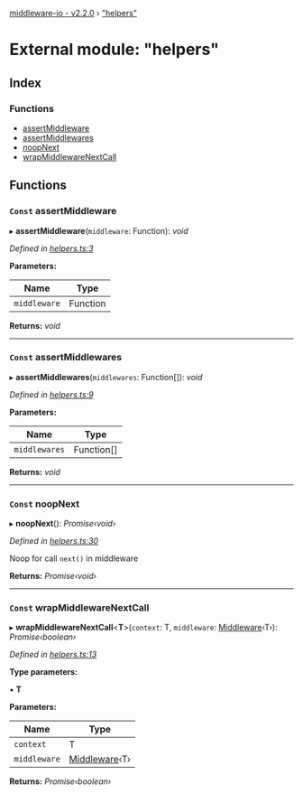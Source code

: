 [middleware-io - v2.2.0](../README.md) › ["helpers"](_helpers_.md)

# External module: "helpers"

## Index

### Functions

* [assertMiddleware](_helpers_.md#const-assertmiddleware)
* [assertMiddlewares](_helpers_.md#const-assertmiddlewares)
* [noopNext](_helpers_.md#const-noopnext)
* [wrapMiddlewareNextCall](_helpers_.md#const-wrapmiddlewarenextcall)

## Functions

### `Const` assertMiddleware

▸ **assertMiddleware**(`middleware`: Function): *void*

*Defined in [helpers.ts:3](https://github.com/negezor/middleware-io/blob/33c0846/src/helpers.ts#L3)*

**Parameters:**

Name | Type |
------ | ------ |
`middleware` | Function |

**Returns:** *void*

___

### `Const` assertMiddlewares

▸ **assertMiddlewares**(`middlewares`: Function[]): *void*

*Defined in [helpers.ts:9](https://github.com/negezor/middleware-io/blob/33c0846/src/helpers.ts#L9)*

**Parameters:**

Name | Type |
------ | ------ |
`middlewares` | Function[] |

**Returns:** *void*

___

### `Const` noopNext

▸ **noopNext**(): *Promise‹void›*

*Defined in [helpers.ts:30](https://github.com/negezor/middleware-io/blob/33c0846/src/helpers.ts#L30)*

Noop for call `next()` in middleware

**Returns:** *Promise‹void›*

___

### `Const` wrapMiddlewareNextCall

▸ **wrapMiddlewareNextCall**<**T**>(`context`: T, `middleware`: [Middleware](_types_.md#middleware)‹T›): *Promise‹boolean›*

*Defined in [helpers.ts:13](https://github.com/negezor/middleware-io/blob/33c0846/src/helpers.ts#L13)*

**Type parameters:**

▪ **T**

**Parameters:**

Name | Type |
------ | ------ |
`context` | T |
`middleware` | [Middleware](_types_.md#middleware)‹T› |

**Returns:** *Promise‹boolean›*
